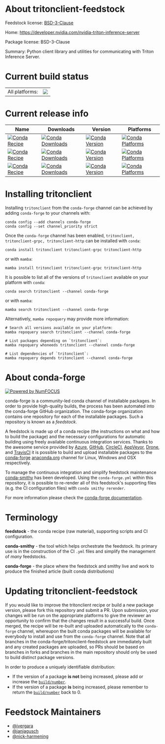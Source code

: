 About tritonclient-feedstock
============================

Feedstock license: [BSD-3-Clause](https://github.com/conda-forge/tritonclient-split-feedstock/blob/main/LICENSE.txt)

Home: https://developer.nvidia.com/nvidia-triton-inference-server

Package license: BSD-3-Clause

Summary: Python client library and utilities for communicating with Triton Inference Server.

Current build status
====================


<table><tr><td>All platforms:</td>
    <td>
      <a href="https://dev.azure.com/conda-forge/feedstock-builds/_build/latest?definitionId=17709&branchName=main">
        <img src="https://dev.azure.com/conda-forge/feedstock-builds/_apis/build/status/tritonclient-split-feedstock?branchName=main">
      </a>
    </td>
  </tr>
</table>

Current release info
====================

| Name | Downloads | Version | Platforms |
| --- | --- | --- | --- |
| [![Conda Recipe](https://img.shields.io/badge/recipe-tritonclient-green.svg)](https://anaconda.org/conda-forge/tritonclient) | [![Conda Downloads](https://img.shields.io/conda/dn/conda-forge/tritonclient.svg)](https://anaconda.org/conda-forge/tritonclient) | [![Conda Version](https://img.shields.io/conda/vn/conda-forge/tritonclient.svg)](https://anaconda.org/conda-forge/tritonclient) | [![Conda Platforms](https://img.shields.io/conda/pn/conda-forge/tritonclient.svg)](https://anaconda.org/conda-forge/tritonclient) |
| [![Conda Recipe](https://img.shields.io/badge/recipe-tritonclient--grpc-green.svg)](https://anaconda.org/conda-forge/tritonclient-grpc) | [![Conda Downloads](https://img.shields.io/conda/dn/conda-forge/tritonclient-grpc.svg)](https://anaconda.org/conda-forge/tritonclient-grpc) | [![Conda Version](https://img.shields.io/conda/vn/conda-forge/tritonclient-grpc.svg)](https://anaconda.org/conda-forge/tritonclient-grpc) | [![Conda Platforms](https://img.shields.io/conda/pn/conda-forge/tritonclient-grpc.svg)](https://anaconda.org/conda-forge/tritonclient-grpc) |
| [![Conda Recipe](https://img.shields.io/badge/recipe-tritonclient--http-green.svg)](https://anaconda.org/conda-forge/tritonclient-http) | [![Conda Downloads](https://img.shields.io/conda/dn/conda-forge/tritonclient-http.svg)](https://anaconda.org/conda-forge/tritonclient-http) | [![Conda Version](https://img.shields.io/conda/vn/conda-forge/tritonclient-http.svg)](https://anaconda.org/conda-forge/tritonclient-http) | [![Conda Platforms](https://img.shields.io/conda/pn/conda-forge/tritonclient-http.svg)](https://anaconda.org/conda-forge/tritonclient-http) |

Installing tritonclient
=======================

Installing `tritonclient` from the `conda-forge` channel can be achieved by adding `conda-forge` to your channels with:

```
conda config --add channels conda-forge
conda config --set channel_priority strict
```

Once the `conda-forge` channel has been enabled, `tritonclient, tritonclient-grpc, tritonclient-http` can be installed with `conda`:

```
conda install tritonclient tritonclient-grpc tritonclient-http
```

or with `mamba`:

```
mamba install tritonclient tritonclient-grpc tritonclient-http
```

It is possible to list all of the versions of `tritonclient` available on your platform with `conda`:

```
conda search tritonclient --channel conda-forge
```

or with `mamba`:

```
mamba search tritonclient --channel conda-forge
```

Alternatively, `mamba repoquery` may provide more information:

```
# Search all versions available on your platform:
mamba repoquery search tritonclient --channel conda-forge

# List packages depending on `tritonclient`:
mamba repoquery whoneeds tritonclient --channel conda-forge

# List dependencies of `tritonclient`:
mamba repoquery depends tritonclient --channel conda-forge
```


About conda-forge
=================

[![Powered by
NumFOCUS](https://img.shields.io/badge/powered%20by-NumFOCUS-orange.svg?style=flat&colorA=E1523D&colorB=007D8A)](https://numfocus.org)

conda-forge is a community-led conda channel of installable packages.
In order to provide high-quality builds, the process has been automated into the
conda-forge GitHub organization. The conda-forge organization contains one repository
for each of the installable packages. Such a repository is known as a *feedstock*.

A feedstock is made up of a conda recipe (the instructions on what and how to build
the package) and the necessary configurations for automatic building using freely
available continuous integration services. Thanks to the awesome service provided by
[Azure](https://azure.microsoft.com/en-us/services/devops/), [GitHub](https://github.com/),
[CircleCI](https://circleci.com/), [AppVeyor](https://www.appveyor.com/),
[Drone](https://cloud.drone.io/welcome), and [TravisCI](https://travis-ci.com/)
it is possible to build and upload installable packages to the
[conda-forge](https://anaconda.org/conda-forge) [anaconda.org](https://anaconda.org/)
channel for Linux, Windows and OSX respectively.

To manage the continuous integration and simplify feedstock maintenance
[conda-smithy](https://github.com/conda-forge/conda-smithy) has been developed.
Using the ``conda-forge.yml`` within this repository, it is possible to re-render all of
this feedstock's supporting files (e.g. the CI configuration files) with ``conda smithy rerender``.

For more information please check the [conda-forge documentation](https://conda-forge.org/docs/).

Terminology
===========

**feedstock** - the conda recipe (raw material), supporting scripts and CI configuration.

**conda-smithy** - the tool which helps orchestrate the feedstock.
                   Its primary use is in the construction of the CI ``.yml`` files
                   and simplify the management of *many* feedstocks.

**conda-forge** - the place where the feedstock and smithy live and work to
                  produce the finished article (built conda distributions)


Updating tritonclient-feedstock
===============================

If you would like to improve the tritonclient recipe or build a new
package version, please fork this repository and submit a PR. Upon submission,
your changes will be run on the appropriate platforms to give the reviewer an
opportunity to confirm that the changes result in a successful build. Once
merged, the recipe will be re-built and uploaded automatically to the
`conda-forge` channel, whereupon the built conda packages will be available for
everybody to install and use from the `conda-forge` channel.
Note that all branches in the conda-forge/tritonclient-feedstock are
immediately built and any created packages are uploaded, so PRs should be based
on branches in forks and branches in the main repository should only be used to
build distinct package versions.

In order to produce a uniquely identifiable distribution:
 * If the version of a package **is not** being increased, please add or increase
   the [``build/number``](https://docs.conda.io/projects/conda-build/en/latest/resources/define-metadata.html#build-number-and-string).
 * If the version of a package **is** being increased, please remember to return
   the [``build/number``](https://docs.conda.io/projects/conda-build/en/latest/resources/define-metadata.html#build-number-and-string)
   back to 0.

Feedstock Maintainers
=====================

* [@ivergara](https://github.com/ivergara/)
* [@janjagusch](https://github.com/janjagusch/)
* [@nick-harmening](https://github.com/nick-harmening/)

